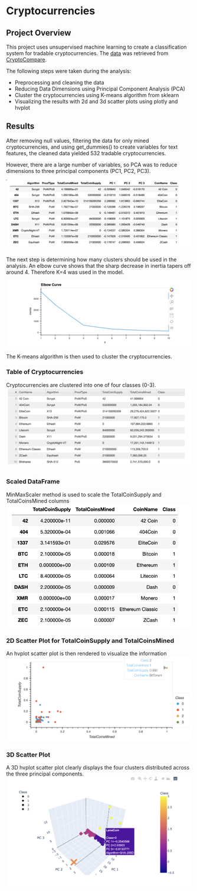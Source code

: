 # Cryptocurrencies

## Project Overview

This project uses unsupervised machine learning to create a classification system for tradable cryptocurrencies. The [data](/Resources/crypto_data.csv) was retrieved from [CryptoCompare](https://min-api.cryptocompare.com/data/all/coinlist).

The following steps were taken during the analysis:

 - Preprocessing and cleaning the data
- Reducing Data Dimensions using Principal Component Analysis (PCA)
- Cluster the cryptocurrencies using K-means algorithm from sklearn
- Visualizing the results with 2d and 3d scatter plots using plotly and hvplot

## Results
After removing null values, filtering the data for only mined cryptocurrencies, and using get_dummies() to create variables for text features, the cleaned data yielded 532 tradable cryptocurrencies.

However, there are a large number of variables, so PCA was to reduce dimensions to three principal components (PC1, PC2, PC3).

![ClusteredPCA](Resources/Clustered_Df.png)

The next step is determining how many clusters should be used in the analysis.  An elbow curve shows that the sharp decrease in inertia tapers off around 4.  Therefore K=4 was used in the model.

![ElbowCurve](/Resources/ElbowCurve.png)

The K-means algorithm is then used to cluster the cryptocurrencies.

### Table of Cryptocurrencies 
Cryptocurrencies are clustered into one of four classes (0-3).
![TradableTable](Resources/tradableTable.png)

### Scaled DataFrame 
MinMaxScaler method is used to scale the TotalCoinSupply and TotalCoinsMined columns
![Scaled](Resources/plot_df.png)

### 2D Scatter Plot for TotalCoinSupply and TotalCoinsMined
An hvplot scatter plot is then rendered to visualize the information
![2dscatter](Resources/2DScatter.png)

### 3D Scatter Plot
A 3D hvplot scatter plot clearly displays the four clusters distributed across the three principal components.
![3dscatter](Resources/3DScatter.png)
